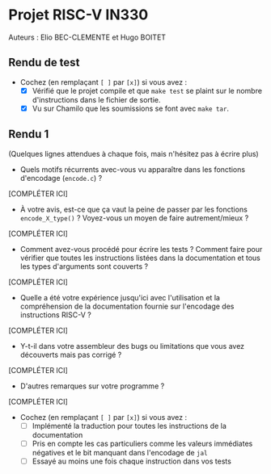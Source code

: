 # Projet RISC-V IN330

Auteurs : Elio BEC-CLEMENTE et Hugo BOITET
  
## Rendu de test

* Cochez (en remplaçant `[ ]` par `[x]`) si vous avez :
  - [X] Vérifié que le projet compile et que `make test` se plaint sur le nombre d'instructions dans le fichier de sortie.
  - [X] Vu sur Chamilo que les soumissions se font avec `make tar`.

## Rendu 1

(Quelques lignes attendues à chaque fois, mais n'hésitez pas à écrire plus)

* Quels motifs récurrents avec-vous vu apparaître dans les fonctions d'encodage (`encode.c`) ?

[COMPLÉTER ICI]

* À votre avis, est-ce que ça vaut la peine de passer par les fonctions `encode_X_type()` ? Voyez-vous un moyen de faire autrement/mieux ?

[COMPLÉTER ICI]

* Comment avez-vous procédé pour écrire les tests ? Comment faire pour vérifier que toutes les instructions listées dans la documentation et tous les types d'arguments sont couverts ?

[COMPLÉTER ICI]

* Quelle a été votre expérience jusqu'ici avec l'utilisation et la compréhension de la documentation fournie sur l'encodage des instructions RISC-V ?

[COMPLÉTER ICI]

* Y-t-il dans votre assembleur des bugs ou limitations que vous avez découverts mais pas corrigé ?

[COMPLÉTER ICI]

* D'autres remarques sur votre programme ?

[COMPLÉTER ICI]

* Cochez (en remplaçant `[ ]` par `[x]`) si vous avez :
  - [ ] Implémenté la traduction pour toutes les instructions de la documentation
  - [ ] Pris en compte les cas particuliers comme les valeurs immédiates négatives et le bit manquant dans l'encodage de `jal`
  - [ ] Essayé au moins une fois chaque instruction dans vos tests
